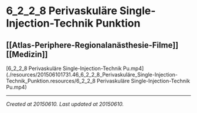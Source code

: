 # 6_2_2_8 Perivaskuläre Single-Injection-Technik Punktion
 [[Atlas-Periphere-Regionalanästhesie-Filme]] [[Medizin]] 
---



[6\_2\_2\_8 Perivaskuläre Single-Injection-Technik Pu.mp4](./resources/201506101731.46_6_2_2_8_Perivaskuläre_Single-Injection-Technik_Punktion.resources/6_2_2_8 Perivaskuläre Single-Injection-Technik Pu.mp4)

---

_Created at 20150610._
_Last updated at 20150610._



